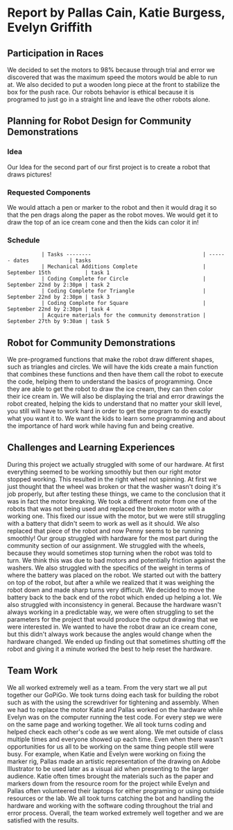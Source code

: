 # Report by Pallas Cain, Katie Burgess, Evelyn Griffith

## Participation in Races

We decided to set the motors to 98% because through trial and error we discovered that was the maximum speed the motors would be able to run at. We also decided to put a wooden long piece at the front to stabilize the box for the push race. Our robots behavior is ethical because it is programed to just go in a straight line and leave the other robots alone.

## Planning for Robot Design for Community Demonstrations

### Idea

Our Idea for the second part of our first project is to create a robot that draws pictures!

### Requested Components

We would attach a pen or marker to the robot and then it would drag it so that the pen drags along the paper as the robot moves. We would get it to draw the top of an ice cream cone and then the kids can color it in!

### Schedule

               | Tasks --------                                    | ------ dates             | tasks
               | Mechanical Additions Complete                     | September 15th           | task 1
               | Coding Complete for Circle                        | September 22nd by 2:30pm | task 2
               | Coding Complete for Triangle                      | September 22nd by 2:30pm | task 3
               | Coding Complete for Square                        | September 22nd by 2:30pm | task 4
               | Acquire materials for the community demonstration | September 27th by 9:30am | task 5

## Robot for Community Demonstrations

We pre-programed functions that make the robot draw different shapes, such as triangles and circles. We will have the kids create a main function that combines these functions and then have them call the robot to execute the code, helping them to understand the basics of programming. Once they are able to get the robot to draw the ice cream, they can then color their ice cream in. We will also be displaying the trial and error drawings the robot created, helping the kids to understand that no matter your skill level, you still will have to work hard in order to get the program to do exactly what you want it to. We want the kids to learn some programming and about the importance of hard work while having fun and being creative.

## Challenges and Learning Experiences

During this project we actually struggled with some of our hardware. At first everything seemed to be working smoothly but then our right motor stopped working. This resulted in the right wheel not spinning. At first we just thought that the wheel was broken or that the washer wasn't doing it's job properly, but after testing these things, we came to the conclusion that it was in fact the motor breaking. We took a different motor from one of the robots that was not being used and replaced the broken motor with a working one. This fixed our issue with the motor, but we were still struggling with a battery that didn't seem to work as well as it should. We also replaced that piece of the robot and now Penny seems to be running smoothly!
Our group struggled with hardware for the most part during the community section of our assignment. We struggled with the wheels, because they would sometimes stop turning when the robot was told to turn. We think this was due to bad motors and potentially friction against the washers. We also struggled with the specifics of the weight in terms of where the battery was placed on the robot. We started out with the battery on top of the robot, but after a while we realized that it was weighing the robot down and made sharp turns very difficult. We decided to move the battery back to the back end of the robot which ended up helping a lot. We also struggled with inconsistency in general. Because the hardware wasn't always working in a predictable way, we were often struggling to set the parameters for the project that would produce the output drawing that we were interested in. We wanted to have the robot draw an ice cream cone, but this didn't always work because the angles would change when the hardware changed. We ended up finding out that sometimes shutting off the robot and giving it a minute worked the best to help reset the hardware.

## Team Work

We all worked extremely well as a team. From the very start we all put together our GoPiGo. We took turns doing each task for building the robot such as with the using the screwdriver for tightening and assembly. When we had to replace the motor Katie and Pallas worked on the hardware while Evelyn was on the computer running the test code. For every step we were on the same page and working together. We all took turns coding and helped check each other's code as we went along. We met outside of class multiple times and everyone showed up each time. Even when there wasn't opportunities for us all to be working on the same thing people still were busy. For example, when Katie and Evelyn were working on fixing the marker rig, Pallas made an artistic representation of the drawing on Adobe Illustrator to be used later as a visual aid when presenting to the larger audience. Katie often times brought the materials such as the paper and markers down from the resource room for the project while Evelyn and Pallas often volunteered their laptops for either programing or using outside resources or the lab. We all took turns catching the bot and handling the hardware and working with the software coding throughout the trial and error process. Overall, the team worked extremely well together and we are satisfied with the results.
